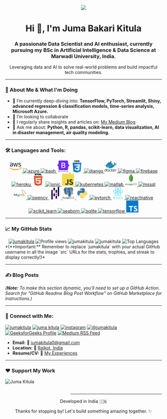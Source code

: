 <div align="center">
  <img src="https://media.giphy.com/media/hvGCm25q7K6z3M9W3Z/giphy.gif" width="100" />
  <h1>Hi 👋, I'm Juma Bakari Kitula</h1>
  <h3 align="center">A passionate <strong>Data Scientist</strong> and AI enthusiast, currently pursuing my BSc in Artificial Intelligence & Data Science at Marwadi University, India.</h3>
  <p>Leveraging data and AI to solve real-world problems and build impactful tech communities.</p>
</div>

---

### 🌱 About Me & What I'm Doing


* 🌱 I’m currently deep-diving into: **TensorFlow, PyTorch, Streamlit, Shiny, advanced regression & classification models, time-series analysis, Microsoft Azure.**
* 👯 I’m looking to collaborate 
* 📝 I regularly share insights and articles on: [My Medium Blog](https://medium.com/@JumaKitula)
* 💬 Ask me about: **Python, R, pandas, scikit-learn, data visualization, AI in disaster management, air quality modeling.**


---

### 🛠️ Languages and Tools:

<p align="center">
  <a href="https://aws.amazon.com" target="_blank" rel="noreferrer"> <img src="https://raw.githubusercontent.com/devicons/devicon/master/icons/amazonwebservices/amazonwebservices-original-wordmark.svg" alt="aws" width="40" height="40"/> </a>
  <a href="https://azure.microsoft.com/en-in/" target="_blank" rel="noreferrer"> <img src="https://www.vectorlogo.zone/logos/microsoft_azure/microsoft_azure-icon.svg" alt="azure" width="40" height="40"/> </a>
  <a href="https://www.gnu.org/software/bash/" target="_blank" rel="noreferrer"> <img src="https://www.vectorlogo.zone/logos/gnu_bash/gnu_bash-icon.svg" alt="bash" width="40" height="40"/> </a>
  <a href="https://getbootstrap.com" target="_blank" rel="noreferrer"> <img src="https://raw.githubusercontent.com/devicons/devicon/master/icons/bootstrap/bootstrap-plain-wordmark.svg" alt="bootstrap" width="40" height="40"/> </a>
  <a href="https://www.w3schools.com/css/" target="_blank" rel="noreferrer"> <img src="https://raw.githubusercontent.com/devicons/devicon/master/icons/css3/css3-original-wordmark.svg" alt="css3" width="40" height="40"/> </a>
  <a href="https://www.djangoproject.com/" target="_blank" rel="noreferrer"> <img src="https://cdn.worldvectorlogo.com/logos/django.svg" alt="django" width="40" height="40"/> </a>
  <a href="https://www.docker.com/" target="_blank" rel="noreferrer"> <img src="https://raw.githubusercontent.com/devicons/devicon/master/icons/docker/docker-original-wordmark.svg" alt="docker" width="40" height="40"/> </a>
  <a href="https://www.figma.com/" target="_blank" rel="noreferrer"> <img src="https://www.vectorlogo.zone/logos/figma/figma-icon.svg" alt="figma" width="40" height="40"/> </a>
  <a href="https://firebase.google.com/" target="_blank" rel="noreferrer"> <img src="https://www.vectorlogo.zone/logos/firebase/firebase-icon.svg" alt="firebase" width="40" height="40"/> </a>
  <a href="https://heroku.com" target="_blank" rel="noreferrer"> <img src="https://www.vectorlogo.zone/logos/heroku/heroku-icon.svg" alt="heroku" width="40" height="40"/> </a>
  <a href="https://www.w3.org/html/" target="_blank" rel="noreferrer"> <img src="https://raw.githubusercontent.com/devicons/devicon/master/icons/html5/html5-original-wordmark.svg" alt="html5" width="40" height="40"/> </a>
  <a href="https://ionicframework.com" target="_blank" rel="noreferrer"> <img src="https://upload.wikimedia.org/wikipedia/commons/d/d1/Ionic_Logo.svg" alt="ionic" width="40" height="40"/> </a>
  <a href="https://developer.mozilla.org/en-US/docs/Web/JavaScript" target="_blank" rel="noreferrer"> <img src="https://raw.githubusercontent.com/devicons/devicon/master/icons/javascript/javascript-original.svg" alt="javascript" width="40" height="40"/> </a>
  <a href="https://kubernetes.io" target="_blank" rel="noreferrer"> <img src="https://www.vectorlogo.zone/logos/kubernetes/kubernetes-icon.svg" alt="kubernetes" width="40" height="40"/> </a>
  <a href="https://www.mathworks.com/" target="_blank" rel="noreferrer"> <img src="https://upload.wikimedia.org/wikipedia/commons/2/21/Matlab_Logo.png" alt="matlab" width="40" height="40"/> </a>
  <a href="https://www.mongodb.com/" target="_blank" rel="noreferrer"> <img src="https://raw.githubusercontent.com/devicons/devicon/master/icons/mongodb/mongodb-original-wordmark.svg" alt="mongodb" width="40" height="40"/> </a>
  <a href="https://www.microsoft.com/en-us/sql-server" target="_blank" rel="noreferrer"> <img src="https://www.svgrepo.com/show/303229/microsoft-sql-server-logo.svg" alt="mssql" width="40" height="40"/> </a>
  <a href="https://www.mysql.com/" target="_blank" rel="noreferrer"> <img src="https://raw.githubusercontent.com/devicons/devicon/master/icons/mysql/mysql-original-wordmark.svg" alt="mysql" width="40" height="40"/> </a>
  <a href="https://opencv.org/" target="_blank" rel="noreferrer"> <img src="https://www.vectorlogo.zone/logos/opencv/opencv-icon.svg" alt="opencv" width="40" height="40"/> </a>
  <a href="https://pandas.pydata.org/" target="_blank" rel="noreferrer"> <img src="https://raw.githubusercontent.com/devicons/devicon/2ae2a900d2f041da66e950e4d48052658d850630/icons/pandas/pandas-original.svg" alt="pandas" width="40" height="40"/> </a>
  <a href="https://www.postgresql.org" target="_blank" rel="noreferrer"> <img src="https://raw.githubusercontent.com/devicons/devicon/master/icons/postgresql/postgresql-original-wordmark.svg" alt="postgresql" width="40" height="40"/> </a>
  <a href="https://www.python.org" target="_blank" rel="noreferrer"> <img src="https://raw.githubusercontent.com/devicons/devicon/master/icons/python/python-original.svg" alt="python" width="40" height="40"/> </a>
  <a href="https://pytorch.org/" target="_blank" rel="noreferrer"> <img src="https://www.vectorlogo.zone/logos/pytorch/pytorch-icon.svg" alt="pytorch" width="40" height="40"/> </a>
  <a href="https://reactjs.org/" target="_blank" rel="noreferrer"> <img src="https://raw.githubusercontent.com/devicons/devicon/master/icons/react/react-original-wordmark.svg" alt="react" width="40" height="40"/> </a>
  <a href="https://reactnative.dev/" target="_blank" rel="noreferrer"> <img src="https://reactnative.dev/img/header_logo.svg" alt="reactnative" width="40" height="40"/> </a>
  <a href="https://scikit-learn.org/" target="_blank" rel="noreferrer"> <img src="https://upload.wikimedia.org/wikipedia/commons/0/05/Scikit_learn_logo_small.svg" alt="scikit_learn" width="40" height="40"/> </a>
  <a href="https://seaborn.pydata.org/" target="_blank" rel="noreferrer"> <img src="https://seaborn.pydata.org/_images/logo-mark-lightbg.svg" alt="seaborn" width="40" height="40"/> </a>
  <a href="https://www.sqlite.org/" target="_blank" rel="noreferrer"> <img src="https://www.vectorlogo.zone/logos/sqlite/sqlite-icon.svg" alt="sqlite" width="40" height="40"/> </a>
  <a href="https://www.tensorflow.org" target="_blank" rel="noreferrer"> <img src="https://www.vectorlogo.zone/logos/tensorflow/tensorflow-icon.svg" alt="tensorflow" width="40" height="40"/> </a>
  <a href="https://www.typescriptlang.org/" target="_blank" rel="noreferrer"> <img src="https://raw.githubusercontent.com/devicons/devicon/master/icons/typescript/typescript-original.svg" alt="typescript" width="40" height="40"/> </a>
</p>

---

### 📈 My GitHub Stats

<div align="center">
  <a href="https://github.com/ryo-ma/github-profile-trophy"><img src="https://github-profile-trophy.vercel.app/?username=jumakitula&theme=radical&no-frame=true&no-bg=true" alt="jumakitula" /></a>
  <img src="https://komarev.com/ghpvc/?username=jumakitula&color=blue" alt="Profile views" />
  <img src="https://github-readme-stats.vercel.app/api?username=jumakitula&show_icons=true&locale=en&theme=radical&hide_border=true&count_private=true" alt="jumakitula" />
  <img src="https://github-readme-streak-stats.herokuapp.com/?user=jumakitula&theme=radical&hide_border=true" alt="jumakitula" />
  <img src="https://github-readme-stats.vercel.app/api/top-langs/?username=jumakitula&layout=compact&theme=radical&hide_border=true" alt="Top Languages" />
</div>
*(**Important:** Remember to replace `jumakitula` with your actual GitHub username in all the image `src` URLs for the stats, trophies, and streak to display correctly!)*

---

### ✍️ Blog Posts
<!-- BLOG-POST-LIST:START -->
<!-- BLOG-POST-LIST:END -->
*(**Note:** To make this section dynamic, you'll need to set up a GitHub Action. Search for "GitHub Readme Blog Post Workflow" on GitHub Marketplace for instructions.)*

---

### 🔗 Connect with Me:

<p align="left">
  <a href="https://twitter.com/jumakitula" target="_blank" rel="noreferrer"><img align="center" src="https://raw.githubusercontent.com/rahuldkjain/github-profile-readme-generator/master/src/images/icons/Social/twitter.svg" alt="jumakitula" height="30" width="40" /></a>
  <a href="https://www.facebook.com/profile.php?id=YOUR_FACEBOOK_ID" target="_blank" rel="noreferrer"><img align="center" src="https://raw.githubusercontent.com/rahuldkjain/github-profile-readme-generator/master/src/images/icons/Social/facebook.svg" alt="juma kitula" height="30" width="40" /></a>
  <a href="https://www.instagram.com/YOUR_INSTAGRAM_USERNAME" target="_blank" rel="noreferrer"><img align="center" src="https://raw.githubusercontent.com/rahuldkjain/github-profile-readme-generator/master/src/images/icons/Social/instagram.svg" alt="instagram" height="30" width="40" /></a>
  <a href="https://medium.com/@jumakitula" target="_blank" rel="noreferrer"><img align="center" src="https://raw.githubusercontent.com/rahuldkjain/github-profile-readme-generator/master/src/images/icons/Social/medium.svg" alt="@jumakitula" height="30" width="40" /></a>
  <a href="https://www.geeksforgeeks.org/user/jumastr3lyi/" target="_blank" rel="noreferrer"><img align="center" src="https://raw.githubusercontent.com/rahuldkjain/github-profile-readme-generator/master/src/images/icons/Social/geeks-for-geeks.svg" alt="GeeksforGeeks Profile" height="30" width="40" /></a>
  <a href="https://medium.com/feed/@jumakitula" target="_blank" rel="noreferrer"><img align="center" src="https://raw.githubusercontent.com/rahuldkjain/github-profile-readme-generator/master/src/images/icons/Social/rss.svg" alt="Medium RSS Feed" height="30" width="40" /></a>
</p>

* **Email:** 📧 [jumakitula0@gmail.com](mailto:jumakitula0@gmail.com)
* **Location:** 📍 [Rajkot, India](https://www.google.com/maps/search/Rajkot,+India)
* **Resume/CV:** 📄 [My Experiences](https://docs.google.com/document/d/1tCKB986wRfW6DIGLiZ1fog4jpc9gAqE_laCkSi37UpI/edit?usp=sharing)

---

### ❤️ Support My Work

<p><a href="https://www.buymeacoffee.com/JumaKitula"> <img align="left" src="https://cdn.buymeacoffee.com/buttons/v2/default-yellow.png" height="50" width="210" alt="Juma Kitula" /></a></p><br><br>

---

<div align="center">
  <p>Developed in India 🇮🇳</p>
  <p>Thanks for stopping by! Let's build something amazing together. ✨</p>
</div>
